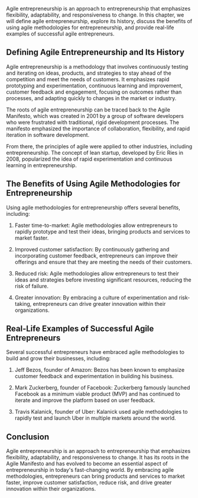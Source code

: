 
Agile entrepreneurship is an approach to entrepreneurship that emphasizes flexibility, adaptability, and responsiveness to change. In this chapter, we will define agile entrepreneurship, explore its history, discuss the benefits of using agile methodologies for entrepreneurship, and provide real-life examples of successful agile entrepreneurs.

Defining Agile Entrepreneurship and Its History
-----------------------------------------------

Agile entrepreneurship is a methodology that involves continuously testing and iterating on ideas, products, and strategies to stay ahead of the competition and meet the needs of customers. It emphasizes rapid prototyping and experimentation, continuous learning and improvement, customer feedback and engagement, focusing on outcomes rather than processes, and adapting quickly to changes in the market or industry.

The roots of agile entrepreneurship can be traced back to the Agile Manifesto, which was created in 2001 by a group of software developers who were frustrated with traditional, rigid development processes. The manifesto emphasized the importance of collaboration, flexibility, and rapid iteration in software development.

From there, the principles of agile were applied to other industries, including entrepreneurship. The concept of lean startup, developed by Eric Ries in 2008, popularized the idea of rapid experimentation and continuous learning in entrepreneurship.

The Benefits of Using Agile Methodologies for Entrepreneurship
--------------------------------------------------------------

Using agile methodologies for entrepreneurship offers several benefits, including:

1. Faster time-to-market: Agile methodologies allow entrepreneurs to rapidly prototype and test their ideas, bringing products and services to market faster.

2. Improved customer satisfaction: By continuously gathering and incorporating customer feedback, entrepreneurs can improve their offerings and ensure that they are meeting the needs of their customers.

3. Reduced risk: Agile methodologies allow entrepreneurs to test their ideas and strategies before investing significant resources, reducing the risk of failure.

4. Greater innovation: By embracing a culture of experimentation and risk-taking, entrepreneurs can drive greater innovation within their organizations.

Real-Life Examples of Successful Agile Entrepreneurs
----------------------------------------------------

Several successful entrepreneurs have embraced agile methodologies to build and grow their businesses, including:

1. Jeff Bezos, founder of Amazon: Bezos has been known to emphasize customer feedback and experimentation in building his business.

2. Mark Zuckerberg, founder of Facebook: Zuckerberg famously launched Facebook as a minimum viable product (MVP) and has continued to iterate and improve the platform based on user feedback.

3. Travis Kalanick, founder of Uber: Kalanick used agile methodologies to rapidly test and launch Uber in multiple markets around the world.

Conclusion
----------

Agile entrepreneurship is an approach to entrepreneurship that emphasizes flexibility, adaptability, and responsiveness to change. It has its roots in the Agile Manifesto and has evolved to become an essential aspect of entrepreneurship in today's fast-changing world. By embracing agile methodologies, entrepreneurs can bring products and services to market faster, improve customer satisfaction, reduce risk, and drive greater innovation within their organizations.

